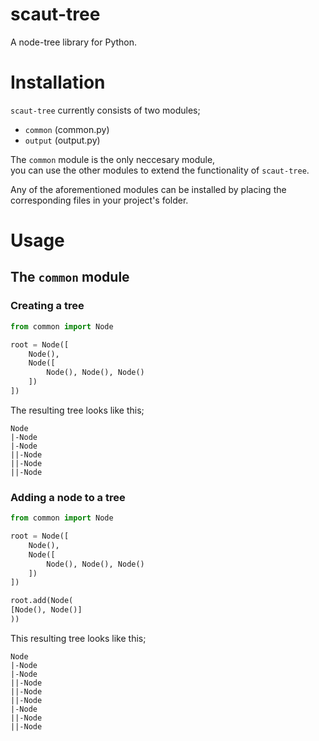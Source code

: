 # scaut-tree
A node-tree library for Python.

# Installation
`scaut-tree` currently consists of two modules;
* `common` (common.py)
* `output` (output.py)

The `common` module is the only neccesary module,  
you can use the other modules to extend the functionality of `scaut-tree`.

Any of the aforementioned modules can be installed by placing the corresponding files in your project's folder.

# Usage
## The `common` module
### Creating a tree
```python
from common import Node

root = Node([
    Node(), 
    Node([
        Node(), Node(), Node()
    ])
])
```

The resulting tree looks like this;
```
Node
|-Node
|-Node
||-Node
||-Node
||-Node
```

### Adding a node to a tree
```python
from common import Node

root = Node([
    Node(), 
    Node([
        Node(), Node(), Node()
    ])
])

root.add(Node(
[Node(), Node()]
))
```

This resulting tree looks like this;
```
Node
|-Node
|-Node
||-Node
||-Node
||-Node
|-Node
||-Node
||-Node
```
